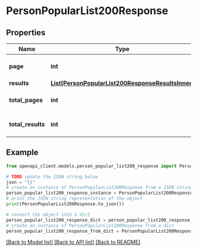 # PersonPopularList200Response


## Properties

Name | Type | Description | Notes
------------ | ------------- | ------------- | -------------
**page** | **int** |  | [optional] [default to 0]
**results** | [**List[PersonPopularList200ResponseResultsInner]**](PersonPopularList200ResponseResultsInner.md) |  | [optional] 
**total_pages** | **int** |  | [optional] [default to 0]
**total_results** | **int** |  | [optional] [default to 0]

## Example

```python
from openapi_client.models.person_popular_list200_response import PersonPopularList200Response

# TODO update the JSON string below
json = "{}"
# create an instance of PersonPopularList200Response from a JSON string
person_popular_list200_response_instance = PersonPopularList200Response.from_json(json)
# print the JSON string representation of the object
print(PersonPopularList200Response.to_json())

# convert the object into a dict
person_popular_list200_response_dict = person_popular_list200_response_instance.to_dict()
# create an instance of PersonPopularList200Response from a dict
person_popular_list200_response_from_dict = PersonPopularList200Response.from_dict(person_popular_list200_response_dict)
```
[[Back to Model list]](../README.md#documentation-for-models) [[Back to API list]](../README.md#documentation-for-api-endpoints) [[Back to README]](../README.md)


